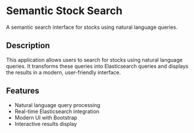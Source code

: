 # Semantic Stock Search
A semantic search interface for stocks using natural language queries.

## Description
This application allows users to search for stocks using natural language queries. It transforms these queries into Elasticsearch queries and displays the results in a modern, user-friendly interface.

## Features
- Natural language query processing
- Real-time Elasticsearch integration
- Modern UI with Bootstrap
- Interactive results display
